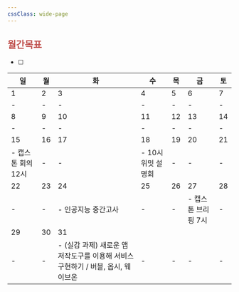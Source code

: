 ```yaml
---
cssClass: wide-page
---
```

## <font color="#c0504d">월간목표</font>
- [ ] 

| 일                 | 월  | 화                                                                                 | 수                  | 목  | 금                  | 토  |
| ------------------ | --- | ---------------------------------------------------------------------------------- | ------------------- | --- | ------------------- | --- |
| 1                  | 2   | 3                                                                                  | 4                   | 5   | 6                   | 7   |
| -                  | -   | -                                                                                  | -                   | -   | -                   | -   |
| 8                  | 9   | 10                                                                                 | 11                  | 12  | 13                  | 14  |
| -                  | -   | -                                                                                  | -                   | -   | -                   | -   |
| 15                 | 16  | 17                                                                                 | 18                  | 19  | 20                  | 21  |
| - 캡스톤 회의 12시 | -   | -                                                                                  | -  10시 위밋 설명회 | -   | -                   | -   |
| 22                 | 23  | 24                                                                                 | 25                  | 26  | 27                  | 28  |
| -                  | -   | - 인공지능 중간고사                                                                | -                   | -   | - 캡스톤 브리핑 7시 | -   |
| 29                 | 30  | 31                                                                                 |                     |     |                     |     |
| -                  | -   | -   (실감 과제) 새로운 앱 저작도구를 이용해 서비스 구현하기 / 버블, 옵시, 웨이브온 | -                   | -   | -                   | -   |

